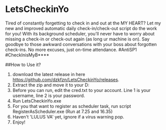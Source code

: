 # LetsCheckinYo
Tired of constantly forgetting to check in and out at the MY HEART? Let my new and improved automatic daily check-in/check-out script do the work for you! With its background scheduler, you'll never have to worry about missing a check-in or check-out again (as long ur machine is on). Say goodbye to those awkward conversations with your boss about forgotten check-ins. No more excuses, just on-time attendance. #AntiSP1 #CheckInisMyB****

##How to Use it?
1. download the latest release in here https://github.com/dzkfzn/LetsCheckinYo/releases. 
2. Extract the zip and move it to your D:
3. Before you can run, edit the cred.txt to your account. Line 1 is your username, line 2 is your password.
4. Run LetsCheckinYo.exe
5. For you that want to register as scheduler task, run script RegisterAsScheduler.exe (Run at 7.25 and 16.35)
6. Haven't 'LULUS VA' yet, ignore if a virus warning pop. 
7. Enjoy!
